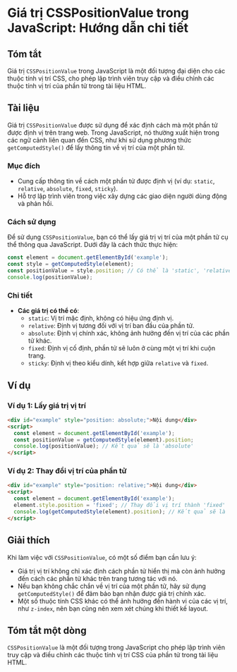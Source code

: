 <!--
Meta Description: # Giá trị CSSPositionValue trong JavaScript: Hướng dẫn chi tiết ## Tóm tắt Giá trị `CSSPositionValue` trong JavaScript là một đối tượng đại diện cho c...
Meta Keywords: trí, phần, một, định, các
-->

# Giá trị CSSPositionValue trong JavaScript: Hướng dẫn chi tiết

## Tóm tắt
Giá trị `CSSPositionValue` trong JavaScript là một đối tượng đại diện cho các thuộc tính vị trí CSS, cho phép lập trình viên truy cập và điều chỉnh các thuộc tính vị trí của phần tử trong tài liệu HTML.

## Tài liệu
Giá trị `CSSPositionValue` được sử dụng để xác định cách mà một phần tử được định vị trên trang web. Trong JavaScript, nó thường xuất hiện trong các ngữ cảnh liên quan đến CSS, như khi sử dụng phương thức `getComputedStyle()` để lấy thông tin về vị trí của một phần tử.

### Mục đích
- Cung cấp thông tin về cách một phần tử được định vị (ví dụ: `static`, `relative`, `absolute`, `fixed`, `sticky`).
- Hỗ trợ lập trình viên trong việc xây dựng các giao diện người dùng động và phản hồi.

### Cách sử dụng
Để sử dụng `CSSPositionValue`, bạn có thể lấy giá trị vị trí của một phần tử cụ thể thông qua JavaScript. Dưới đây là cách thức thực hiện:

```javascript
const element = document.getElementById('example');
const style = getComputedStyle(element);
const positionValue = style.position; // Có thể là 'static', 'relative', 'absolute', 'fixed', hoặc 'sticky'
console.log(positionValue);
```

### Chi tiết
- **Các giá trị có thể có**: 
  - `static`: Vị trí mặc định, không có hiệu ứng định vị.
  - `relative`: Định vị tương đối với vị trí ban đầu của phần tử.
  - `absolute`: Định vị chính xác, không ảnh hưởng đến vị trí của các phần tử khác.
  - `fixed`: Định vị cố định, phần tử sẽ luôn ở cùng một vị trí khi cuộn trang.
  - `sticky`: Định vị theo kiểu dính, kết hợp giữa `relative` và `fixed`.

## Ví dụ
### Ví dụ 1: Lấy giá trị vị trí
```html
<div id="example" style="position: absolute;">Nội dung</div>
<script>
  const element = document.getElementById('example');
  const positionValue = getComputedStyle(element).position;
  console.log(positionValue); // Kết quả sẽ là 'absolute'
</script>
```

### Ví dụ 2: Thay đổi vị trí của phần tử
```html
<div id="example" style="position: relative;">Nội dung</div>
<script>
  const element = document.getElementById('example');
  element.style.position = 'fixed'; // Thay đổi vị trí thành 'fixed'
  console.log(getComputedStyle(element).position); // Kết quả sẽ là 'fixed'
</script>
```

## Giải thích
Khi làm việc với `CSSPositionValue`, có một số điểm bạn cần lưu ý:
- Giá trị vị trí không chỉ xác định cách phần tử hiển thị mà còn ảnh hưởng đến cách các phần tử khác trên trang tương tác với nó.
- Nếu bạn không chắc chắn về vị trí của một phần tử, hãy sử dụng `getComputedStyle()` để đảm bảo bạn nhận được giá trị chính xác.
- Một số thuộc tính CSS khác có thể ảnh hưởng đến hành vi của các vị trí, như `z-index`, nên bạn cũng nên xem xét chúng khi thiết kế layout.

## Tóm tắt một dòng
`CSSPositionValue` là một đối tượng trong JavaScript cho phép lập trình viên truy cập và điều chỉnh các thuộc tính vị trí CSS của phần tử trong tài liệu HTML.